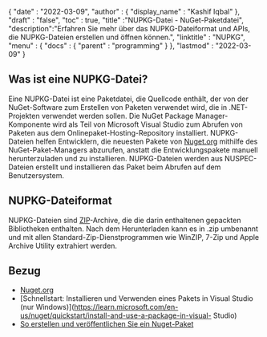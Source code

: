 {
  "date" : "2022-03-09",
  "author" : {
    "display_name" : "Kashif Iqbal"
},
  "draft" : "false",
  "toc" : true,
  "title" :"NUPKG-Datei - NuGet-Paketdatei",
  "description":"Erfahren Sie mehr über das NUPKG-Dateiformat und APIs, die NUPKG-Dateien erstellen und öffnen können.",
  "linktitle" : "NUPKG",
  "menu" : {
    "docs" : {
      "parent" : "programming"
}
},
  "lastmod" : "2022-03-09"
}

## Was ist eine NUPKG-Datei?

Eine NUPKG-Datei ist eine Paketdatei, die Quellcode enthält, der von der NuGet-Software zum Erstellen von Paketen verwendet wird, die in .NET-Projekten verwendet werden sollen. Die NuGet Package Manager-Komponente wird als Teil von Microsoft Visual Studio zum Abrufen von Paketen aus dem Onlinepaket-Hosting-Repository installiert. NUPKG-Dateien helfen Entwicklern, die neuesten Pakete von [Nuget.org](https://nuget.org) mithilfe des NuGet-Paket-Managers abzurufen, anstatt die Entwicklungspakete manuell herunterzuladen und zu installieren. NUPKG-Dateien werden aus NUSPEC-Dateien erstellt und installieren das Paket beim Abrufen auf dem Benutzersystem.

## NUPKG-Dateiformat

NUPKG-Dateien sind [ZIP](/de/compression/zip/)-Archive, die die darin enthaltenen gepackten Bibliotheken enthalten. Nach dem Herunterladen kann es in .zip umbenannt und mit allen Standard-Zip-Dienstprogrammen wie WinZIP, 7-Zip und Apple Archive Utility extrahiert werden.

## Bezug

* [Nuget.org](https://nuget.org)
* [Schnellstart: Installieren und Verwenden eines Pakets in Visual Studio (nur Windows)](https://learn.microsoft.com/en-us/nuget/quickstart/install-and-use-a-package-in-visual- Studio)
* [So erstellen und veröffentlichen Sie ein Nuget-Paket](https://learn.microsoft.com/en-us/nuget/quickstart/create-and-publish-a-package-using-visual-studio?tabs=netcore-cli)

